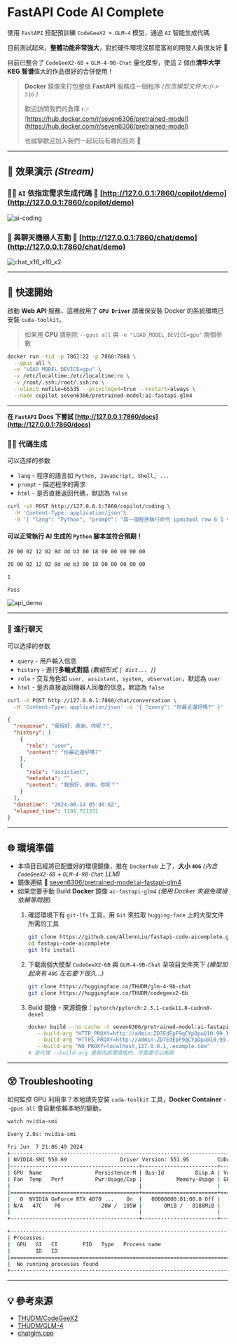 # FastAPI Code AI Complete

使用 `FastAPI` 搭配預訓練 `CodeGeeX2 + GLM-4` 模型，通過 `AI` 智能生成代碼

目前測試起來，**整體功能非常強大**，對於硬件環境沒那麼富裕的開發人員很友好 👀

目前已整合了 `CodeGeeX2-6B` + `GLM-4-9B-Chat` 量化模型，使這 2 個由**清华大学 KEG 智谱**偉大的作品很好的合併使用！

> **Docker** 鏡像來打包整個 **FastAPI** 服務成一個程序 *(包含模型文件大小 > `31G` )*
>
> 歡迎訪問我們的倉庫 👉 [https://hub.docker.com/r/seven6306/pretrained-model](https://hub.docker.com/r/seven6306/pretrained-model)
>
> 也誠摯歡迎加入我們一起玩玩有趣的技術 🤝

---

## 🎥 效果演示 *(Stream)*

### 👩‍💻 `AI` 依指定需求生成代碼 🔗 [http://127.0.0.1:7860/copilot/demo](http://127.0.0.1:7860/copilot/demo)

![ai-coding](https://github.com/AllennLiu/fastapi-code-aicomplete/assets/27174570/2978ffa4-e08b-41d7-882e-f83c7011453e)

### 🤖 與聊天機器人互動 🔗 [http://127.0.0.1:7860/chat/demo](http://127.0.0.1:7860/chat/demo)

![chat_x16_x10_x2](https://github.com/AllennLiu/fastapi-code-aicomplete/assets/27174570/79fc7243-9d4c-4ce1-bab1-2de5d97e3c98)

---

## 🚀 快速開始

啟動 **Web API** 服務，這裡啟用了 **`GPU Driver`** 請確保安裝 Docker 的系統環境已安裝 `cuda-toolkit`。

> 如果用 **CPU** 請刪除 `--gpus all` 與 `-e "LOAD_MODEL_DEVICE=gpu"` 兩個參數

```bash
docker run -tid -p 7861:22 -p 7860:7860 \
  --gpus all \
  -e "LOAD_MODEL_DEVICE=gpu" \
  -v /etc/localtime:/etc/localtime:ro \
  -v /root/.ssh:/root/.ssh:ro \
  --ulimit nofile=65535 --privileged=true --restart=always \
  --name copilot seven6306/pretrained-model:ai-fastapi-glm4
```

---

**在 `FastAPI` Docs 下嘗試 [http://127.0.0.1:7860/docs](http://127.0.0.1:7860/docs)**

### 👨‍💻 代碼生成

可以选择的参数

- `lang` - 程序的語言如 `Python, JavaScript, Shell, ...`
- `prompt` - 描述程序的需求
- `html` - 是否直接返回代碼，默認為 `false`

```bash
curl -sX POST http://127.0.0.1:7860/copilot/coding \
  -H 'Content-Type: application/json'\
  -d '{ "lang": "Python", "prompt": "寫一個程序執行命令 ipmitool raw 6 1 判斷 00 在返回值中打印 Pass 不在就打印 Fail", "html": true }' | python
```

#### 可以正常執行 **AI** 生成的 `Python` 腳本並符合預期！

```bash
20 00 02 12 02 8d dd b3 00 18 00 00 00 00 00

20 00 02 12 02 8d dd b3 00 18 00 00 00 00 00

1

Pass
```

![api_demo](https://github.com/AllennLiu/fastapi-code-aicomplete/assets/27174570/752d6d17-47a8-4c89-b31b-b03c962703fe)

---

### 💬 進行聊天

可以选择的参数

- `query` - 用戶輸入信息
- `history` - 進行**多輪式對話** *(數組形式 `[ dict... ]`)*
- `role` - 交互角色如 `user, assistant, system, observation`，默認為 `user`
- `html` - 是否直接返回機器人回覆的信息，默認為 `false`

```bash
curl -X POST http://127.0.0.1:7860/chat/conversation \
  -H 'Content-Type: application/json' -d '{ "query": "你最近還好嗎?" }'
```

```json
{
  "response": "我很好，谢谢。你呢？",
  "history": [
    {
      "role": "user",
      "content": "你最近還好嗎?"
    },
    {
      "role": "assistant",
      "metadata": "",
      "content": "我很好，谢谢。你呢？"
    }
  ],
  "datetime": "2024-06-14 05:40:02",
  "elapsed_time": 1191.721331
}
```

---

## 🌐 環境準備

- 本項目已經將已配置好的環境鏡像，推在 `Dockerhub` 上了，**大小 `40G`** *(內含 `CodeGeeX2-6B` + `GLM-4-9B-Chat` LLM)*
- 鏡像連結 🔗 [seven6306/pretrained-model:ai-fastapi-glm4](https://hub.docker.com/repository/docker/seven6306/pretrained-model/tags)
- 如果您要手動 Build **Docker** 鏡像 `ai-fastapi-glm4` *(使用 Docker 來避免環境依賴等問題)*
  1. 確認環境下有 `git-lfs` 工具，用 `Git` 來拉取 `hugging-face` 上的大型文件所需的工具

     ```bash
     git clone https://github.com/AllennLiu/fastapi-code-aicomplete.git
     cd fastapi-code-aicomplete
     git lfs install
     ```

  2. 下載兩個大模型 `CodeGeeX2-6B` 與 `GLM-4-9B-Chat` 至項目文件夾下 *(模型加起來有 `40G` 左右要下很久…)*

     ```bash
     git clone https://huggingface.co/THUDM/glm-4-9b-chat
     git clone https://huggingface.co/THUDM/codegeex2-6b
     ```

  3. Build 鏡像 - 來源鏡像：`pytorch/pytorch:2.3.1-cuda11.8-cudnn8-devel`

     ```bash
     docker build --no-cache -t seven6306/pretrained-model:ai-fastapi-glm4 . \
        --build-arg "HTTP_PROXY=http://admin:ZD7EdEpF9qCYpDpu@10.99.104.250:8081/" \
        --build-arg "HTTPS_PROXY=http://admin:ZD7EdEpF9qCYpDpu@10.99.104.250:8081/" \
        --build-arg "NO_PROXY=localhost,127.0.0.1,.example.com"
     # 掛代理 --build-arg 是我內部環境用的，不需要可以刪除
     ```

---

## 😵 Troubleshooting

如何監控 GPU 利用率？本地請先安裝 `cuda-toolkit` 工具，**Docker Container** `--gpus all` 會自動依賴本地的驅動。

```bash
watch nvidia-smi
```

```bash
Every 2.0s: nvidia-smi                                                                                                                                                                                                                                   Blade-Allen: Fri Jun  7 21:06:49 2024

Fri Jun  7 21:06:49 2024
+-----------------------------------------------------------------------------------------+
| NVIDIA-SMI 550.69                 Driver Version: 551.95         CUDA Version: 12.4     |
|-----------------------------------------+------------------------+----------------------+
| GPU  Name                 Persistence-M | Bus-Id          Disp.A | Volatile Uncorr. ECC |
| Fan  Temp   Perf          Pwr:Usage/Cap |           Memory-Usage | GPU-Util  Compute M. |
|                                         |                        |               MIG M. |
|=========================================+========================+======================|
|   0  NVIDIA GeForce RTX 4070 ...    On  |   00000000:01:00.0 Off |                  N/A |
| N/A   47C    P0             20W /  105W |       0MiB /   8188MiB |      0%      Default |
|                                         |                        |                  N/A |
+-----------------------------------------+------------------------+----------------------+

+-----------------------------------------------------------------------------------------+
| Processes:                                                                              |
|  GPU   GI   CI        PID   Type   Process name                              GPU Memory |
|        ID   ID                                                               Usage      |
|=========================================================================================|
|  No running processes found                                                             |
+-----------------------------------------------------------------------------------------+
```

---

## 💡 參考來源

- [THUDM/CodeGeeX2](https://github.com/THUDM/CodeGeeX2)
- [THUDM/GLM-4](https://github.com/THUDM/GLM-4)
- [chatglm.cpp](https://github.com/li-plus/chatglm.cpp)
